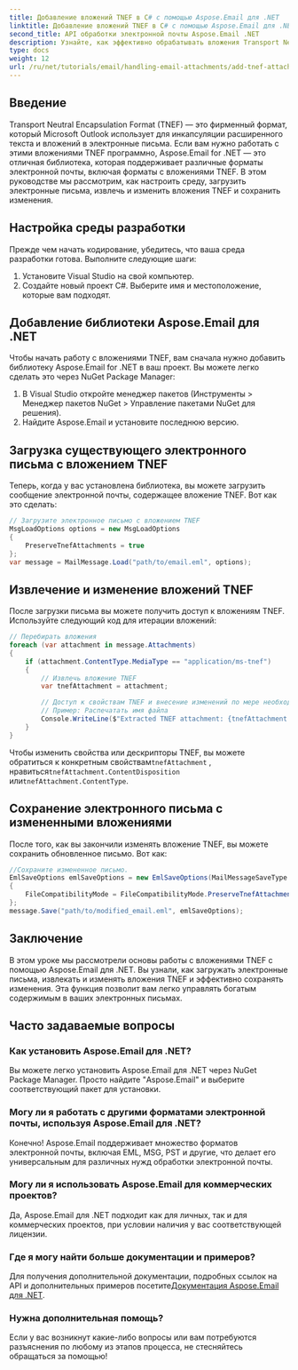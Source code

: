 ```yaml
---
title: Добавление вложений TNEF в C# с помощью Aspose.Email для .NET
linktitle: Добавление вложений TNEF в C# с помощью Aspose.Email для .NET
second_title: API обработки электронной почты Aspose.Email .NET
description: Узнайте, как эффективно обрабатывать вложения Transport Neutral Encapsulation Format (TNEF) в C# с помощью мощной библиотеки Aspose.Email для .NET. Это руководство охватывает все от настройки среды разработки до загрузки.
type: docs
weight: 12
url: /ru/net/tutorials/email/handling-email-attachments/add-tnef-attachments-in-csharp/
---
```

## Введение

Transport Neutral Encapsulation Format (TNEF) — это фирменный формат, который Microsoft Outlook использует для инкапсуляции расширенного текста и вложений в электронные письма. Если вам нужно работать с этими вложениями TNEF программно, Aspose.Email for .NET — это отличная библиотека, которая поддерживает различные форматы электронной почты, включая форматы с вложениями TNEF. В этом руководстве мы рассмотрим, как настроить среду, загрузить электронные письма, извлечь и изменить вложения TNEF и сохранить изменения.

## Настройка среды разработки

Прежде чем начать кодирование, убедитесь, что ваша среда разработки готова. Выполните следующие шаги:

1. Установите Visual Studio на свой компьютер.
2. Создайте новый проект C#. Выберите имя и местоположение, которые вам подходят.

## Добавление библиотеки Aspose.Email для .NET

Чтобы начать работу с вложениями TNEF, вам сначала нужно добавить библиотеку Aspose.Email for .NET в ваш проект. Вы можете легко сделать это через NuGet Package Manager:

1. В Visual Studio откройте менеджер пакетов (Инструменты > Менеджер пакетов NuGet > Управление пакетами NuGet для решения).
2. Найдите Aspose.Email и установите последнюю версию.

## Загрузка существующего электронного письма с вложением TNEF

Теперь, когда у вас установлена библиотека, вы можете загрузить сообщение электронной почты, содержащее вложение TNEF. Вот как это сделать:

```csharp
// Загрузите электронное письмо с вложением TNEF
MsgLoadOptions options = new MsgLoadOptions
{
    PreserveTnefAttachments = true
};
var message = MailMessage.Load("path/to/email.eml", options);
```

## Извлечение и изменение вложений TNEF

После загрузки письма вы можете получить доступ к вложениям TNEF. Используйте следующий код для итерации вложений:

```csharp
// Перебирать вложения
foreach (var attachment in message.Attachments)
{
    if (attachment.ContentType.MediaType == "application/ms-tnef")
    {
        // Извлечь вложение TNEF
        var tnefAttachment = attachment;

        // Доступ к свойствам TNEF и внесение изменений по мере необходимости
        // Пример: Распечатать имя файла
        Console.WriteLine($"Extracted TNEF attachment: {tnefAttachment.Name}");
    }
}
```

 Чтобы изменить свойства или дескрипторы TNEF, вы можете обратиться к конкретным свойствам`tnefAttachment` , нравиться`tnefAttachment.ContentDisposition` или`tnefAttachment.ContentType`.

## Сохранение электронного письма с измененными вложениями

После того, как вы закончили изменять вложение TNEF, вы можете сохранить обновленное письмо. Вот как:

```csharp
//Сохраните измененное письмо.
EmlSaveOptions emlSaveOptions = new EmlSaveOptions(MailMessageSaveType.EmlFormat)
{
    FileCompatibilityMode = FileCompatibilityMode.PreserveTnefAttachments
};
message.Save("path/to/modified_email.eml", emlSaveOptions);
```

## Заключение

В этом уроке мы рассмотрели основы работы с вложениями TNEF с помощью Aspose.Email для .NET. Вы узнали, как загружать электронные письма, извлекать и изменять вложения TNEF и эффективно сохранять изменения. Эта функция позволит вам легко управлять богатым содержимым в ваших электронных письмах.

## Часто задаваемые вопросы

### Как установить Aspose.Email для .NET?

Вы можете легко установить Aspose.Email для .NET через NuGet Package Manager. Просто найдите "Aspose.Email" и выберите соответствующий пакет для установки.

### Могу ли я работать с другими форматами электронной почты, используя Aspose.Email для .NET?

Конечно! Aspose.Email поддерживает множество форматов электронной почты, включая EML, MSG, PST и другие, что делает его универсальным для различных нужд обработки электронной почты.

### Могу ли я использовать Aspose.Email для коммерческих проектов?

Да, Aspose.Email для .NET подходит как для личных, так и для коммерческих проектов, при условии наличия у вас соответствующей лицензии.

### Где я могу найти больше документации и примеров?

 Для получения дополнительной документации, подробных ссылок на API и дополнительных примеров посетите[Документация Aspose.Email для .NET](https://reference.aspose.com/email/net/).

### Нужна дополнительная помощь?

Если у вас возникнут какие-либо вопросы или вам потребуются разъяснения по любому из этапов процесса, не стесняйтесь обращаться за помощью!
